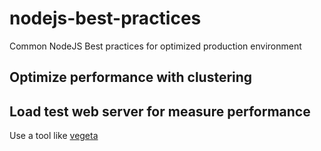 # nodejs-best-practices
Common NodeJS Best practices for optimized production environment

## Optimize performance with clustering

## Load test web server for measure performance 
Use a tool like [vegeta](https://github.com/tsenart/vegeta)
